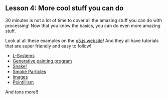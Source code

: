 ## Lesson 4: More cool stuff you can do

30 minutes is not a lot of time to cover all the amazing stuff you can do with processing! 
Now that you know the basics, you can do even more amazing stuff.

Look at all these examples on the [p5.js website](https://p5js.org/examples/)! And they all have tutorials that are super friendly and easy to follow!

- [L-Systems](https://p5js.org/examples/simulate-l-systems.html)
- [Generative painting program](https://p5js.org/examples/hello-p5-drawing.html)
- [Snake!](https://p5js.org/examples/interaction-snake-game.html)
- [Smoke Particles](https://p5js.org/examples/simulate-smokeparticles.html)
- [Images](https://p5js.org/examples/image-load-and-display-image.html)
- [Pointillism](https://p5js.org/examples/image-pointillism.html)

And tons more!!
